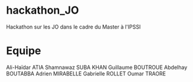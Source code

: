 # hackathon_JO
Hackathon sur les JO dans le cadre du Master à l'IPSSI

# Equipe
Ali-Haïdar ATIA
Shamnawaz SUBA KHAN
Guillaume BOUTROUE
Abdelhay BOUTABBA
Adrien MIRABELLE
Gabrielle ROLLET
Oumar TRAORE
